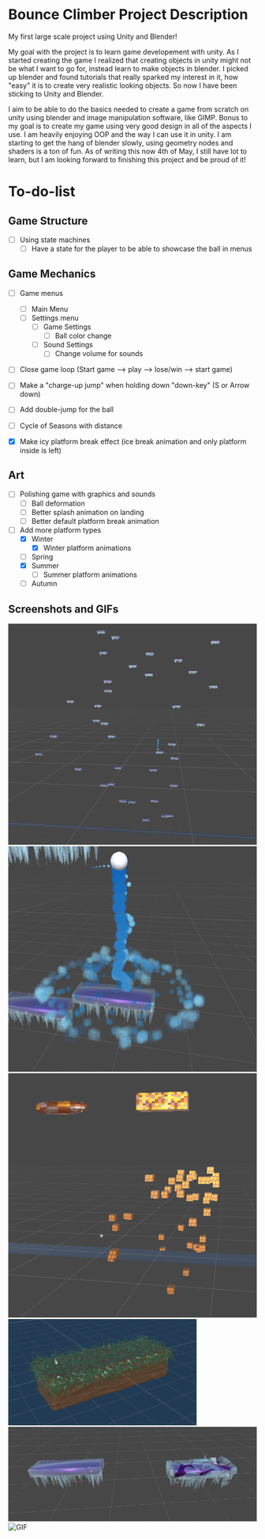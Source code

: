 # Bounce Climber Project Description

My first large scale project using Unity and Blender!

My goal with the project is to learn game developement with unity. As I started creating the game I realized that creating objects in unity might not be what I want to go for, instead learn to make objects in blender.
I picked up blender and found tutorials that really sparked my interest in it, how "easy" it is to create very realistic looking objects. So now I have been sticking to Unity and Blender.

I aim to be able to do the basics needed to create a game from scratch on unity using blender and image manipulation software, like GIMP. Bonus to my goal is to create my game using very good design in all of the aspects I use.
I am heavily enjoying OOP and the way I can use it in unity. I am starting to get the hang of blender slowly, using geometry nodes and shaders is a ton of fun.
As of writing this now 4th of May, I still have lot to learn, but I am looking forward to finishing this project and be proud of it!



# To-do-list


## Game Structure

- [ ] Using state machines
    - [ ] Have a state for the player to be able to showcase the ball in menus

## Game Mechanics

- [ ] Game menus
    - [ ] Main Menu
    - [ ] Settings menu
        - [ ] Game Settings
            - [ ] Ball color change
        - [ ] Sound Settings
            - [ ] Change volume for sounds

- [ ] Close game loop (Start game --> play --> lose/win --> start game)

- [ ] Make a "charge-up jump" when holding down "down-key" (S or Arrow down)

- [ ] Add double-jump for the ball

- [ ] Cycle of Seasons with distance

- [x] Make icy platform break effect (ice break animation and only platform inside is left)

## Art
- [ ] Polishing game with graphics and sounds
    - [ ] Ball deformation
    - [ ] Better splash animation on landing
    - [ ] Better default platform break animation
- [ ] Add more platform types
    - [x] Winter
        - [x] Winter platform animations
    - [ ] Spring
    - [x] Summer
        - [ ] Summer platform animations
    - [ ] Autumn

## Screenshots and GIFs

![Screenshot](No_Breaks.png)
![Screenshot](Ball_Animations.png)
![Screenshot](Platform_Breaking.png)
![Screenshot](Grass_Platform.png)
![Screenshot](Ice_Breaking.png)
![GIF](https://j.gifs.com/79z1VG.gif)